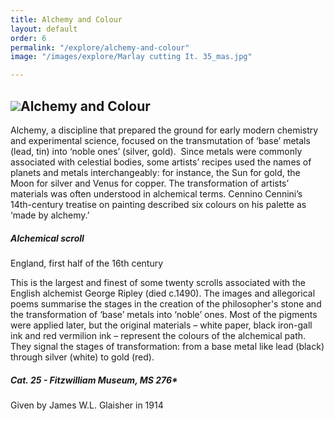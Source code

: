```yaml
---
title: Alchemy and Colour
layout: default
order: 6
permalink: "/explore/alchemy-and-colour"
image: "/images/explore/Marlay cutting It. 35_mas.jpg"

---
```

[![](https://fitzmuseum.cam.ac.uk/sites/default/files/colour_6_1.jpg)](http://webapps.fitzmuseum.cam.ac.uk/extras/colour/colour_6_1.jpg)Alchemy and Colour
------------------------------------------------------------------------------------------------------------------------------

Alchemy, a discipline that prepared the ground for early modern chemistry and experimental science, focused on the transmutation of ‘base’ metals (lead, tin) into ‘noble ones’ (silver, gold).  Since metals were commonly associated with celestial bodies, some artists’ recipes used the names of planets and metals interchangeably: for instance, the Sun for gold, the Moon for silver and Venus for copper. The transformation of artists’ materials was often understood in alchemical terms. Cennino Cennini’s 14th-century treatise on painting described six colours on his palette as ‘made by alchemy.’ 

##### Alchemical scroll  
England, first half of the 16th century

This is the largest and finest of some twenty scrolls associated with the English alchemist George Ripley (died c.1490). The images and allegorical poems summarise the stages in the creation of the philosopher's stone and the transformation of ‘base’ metals into ‘noble’ ones. Most of the pigments were applied later, but the original materials – white paper, black iron-gall ink and red vermilion ink – represent the colours of the alchemical path. They signal the stages of transformation: from a base metal like lead (black) through silver (white) to gold (red).

##### Cat. 25 - Fitzwilliam Museum, MS 276\*  
Given by James W.L. Glaisher in 1914
